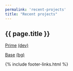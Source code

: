 ```yaml
---
permalink: 'recent-projects'
title: "Recent projects"
---
```


## {{ page.title }}

[Prime](https://nikahmadz.github.io/prime)
[(dev)](https://nikahmadz.github.io/prime.dev)

[Base](https://nikahmadz.github.io/base)
[(bg)](https://nikahmadz.github.io/base/test/background)

{% include footer-links.html %}
